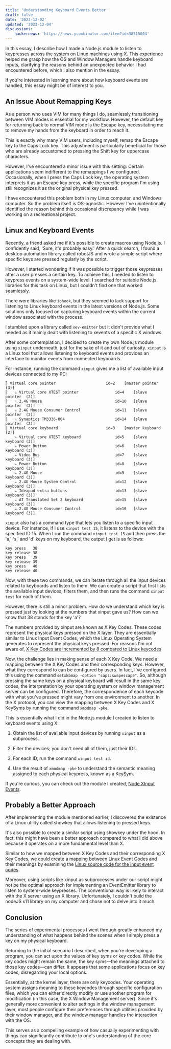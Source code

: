 ```yaml
---
title: 'Understanding Keyboard Events Better'
draft: false
date: '2023-12-02'
updated: '2023-12-04'
discussions:
    hackernews: 'https://news.ycombinator.com/item?id=38515004'
---
```


In this essay, I describe how I made a Node.js module to listen to keypresses
across the system on Linux machines using X. This experience helped me grasp
how the OS and Window Managers handle keyboard inputs, clarifying the reasons
behind an unexpected behavior I had encountered before, which I also mention in
the essay.

If you're interested in learning more about how keyboard events are handled,
this essay might be of interest to you.

## An Issue About Remapping Keys

As a person who uses VIM for many things I do, seamlessly transitioning between
VIM modes is essential for my workflow. However, the default key for returning
back to normal VIM mode is the Escape key, necessitating me to remove my hands
from the keyboard in order to reach it.

This is exactly why many VIM users, including myself, remap the Escape key to
the Caps Lock key. This adjustment is particularly beneficial for those who are
already accustomed to pressing the Shift key for uppercase characters.

However, I've encountered a minor issue with this setting: Certain applications
seem indifferent to the remappings I've configured. Occasionally, when I press
the Caps Lock key, the operating system interprets it as an Escape key press,
while the specific program I'm using still recognizes it as the original
physical key pressed.

I have encountered this problem both in my Linux computer, and Windows
computer. So the problem itself is OS-agnostic. However I've unintentionally
identified the reason behind this occasional discrepancy while I was working on
a recreational project.

## Linux and Keyboard Events

Recently, a friend asked me if it's possible to create macros using Node.js. I
confidently said, 'Sure, it's probably easy.' After a quick search, I found a
desktop automation library called robotJS and wrote a simple script where
specific keys are pressed regularly by the script.

However, I started wondering if it was possible to trigger those keypresses
after a user presses a certain key. To achieve this, I needed to listen to
keypress events on a system-wide level. I searched for suitable Node.js
libraries for this task on Linux, but I couldn't find one that worked
seamlessly.

There were libraries like ``iohook``, but they seemed to lack support for
listening to Linux keyboard events in the latest versions of Node.js. Some
solutions only focused on capturing keyboard events within the current window
associated with the process.

I stumbled upon a library called ``xev-emitter`` but it didn't provide what I
needed as it mainly dealt with listening to xevents of a specific X windows.

After some contemplation, I decided to create my own Node.js module using
``xinput`` underneath, just for the sake of it and out of curiosity. ``xinput``
is a Linux tool that allows listening to keyboard events and provides an
interface to monitor events from connected keyboards.

For instance, running the command ``xinput`` gives me a list of available input
devices connected to my PC:

```
⎡ Virtual core pointer                    	id=2	[master pointer  (3)]
⎜   ↳ Virtual core XTEST pointer              	id=4	[slave  pointer  (2)]
⎜   ↳ 2.4G Mouse                              	id=10	[slave  pointer  (2)]
⎜   ↳ 2.4G Mouse Consumer Control             	id=11	[slave  pointer  (2)]
⎜   ↳ Synaptics TM3336-004                    	id=14	[slave  pointer  (2)]
⎣ Virtual core keyboard                   	id=3	[master keyboard (2)]
    ↳ Virtual core XTEST keyboard             	id=5	[slave  keyboard (3)]
    ↳ Power Button                            	id=6	[slave  keyboard (3)]
    ↳ Video Bus                               	id=7	[slave  keyboard (3)]
    ↳ Power Button                            	id=8	[slave  keyboard (3)]
    ↳ 2.4G Mouse                              	id=9	[slave  keyboard (3)]
    ↳ 2.4G Mouse System Control               	id=12	[slave  keyboard (3)]
    ↳ Ideapad extra buttons                   	id=13	[slave  keyboard (3)]
    ↳ AT Translated Set 2 keyboard            	id=15	[slave  keyboard (3)]
    ↳ 2.4G Mouse Consumer Control             	id=16	[slave  keyboard (3)]
```

`xinput` also has a command type that lets you listen to a specific input
device. For instance, if I use `xinput test 15`, it listens to the device with
the specified ID 15. When I run the command `xinput test 15` and then press the
'a,' 's,' and 'd' keys on my keyboard, the output I get is as follows:

```
key press   38
key release 38
key press   39
key release 39
key press   40
key release 40
```

Now, with these two commands, we can iterate through all the input devices
related to keyboards and listen to them. We can create a script that first
lists the available input devices, filters them, and then runs the command
`xinput test` for each of them.

However, there is still a minor problem. How do we understand which key is
pressed just by looking at the numbers that xinput gave us? How can we know
that 38 stands for the key 'a'?

The numbers provided by xinput are known as X Key Codes. These codes represent
the physical keys pressed on the X layer. They are essentially similar to Linux
Input Event Codes, which the Linux Operating System generates to represent the
physical keys pressed. For reasons I'm not aware of, [X Key Codes are
incremented by 8 compared to Linux
keycodes](https://wiki.archlinux.org/title/Keyboard_input#Identifying_keycodes_in_console)

Now, the challenge lies in making sense of each X Key Code. We need a mapping
between the X Key Codes and their corresponding keys. However, what they
correspond to can be configured by users. In fact, I've configured this using
the command `setxkbmap -option "caps:swapescape"`. So, although pressing the
same keys on a physical keyboard will result in the same key codes, the
interpretation by your operating system or window management server can be
configured. Therefore, the correspondence of each keycode with what you've
pressed might vary from one environment to another. In the X protocol, you can
view the mapping between X Key Codes and X KeySyms by running the command
`xmodmap -pke`.

This is essentially what I did in the Node.js module I created to listen to
keyboard events using X:

1) Obtain the list of available input devices by running `xinput` as a
subprocess.

2) Filter the devices; you don't need all of them, just their IDs.

3) For each ID, run the command `xinput test id`.

4) Use the result of `xmodmap -pke` to understand the semantic meaning assigned
to each physical keypress, known as a KeySym.

If you're curious, you can check out the module I created,
[Node XInput Events](https://github.com/kugurerdem/node-xinput-events).

## Probably a Better Approach

After implementing the module mentioned earlier, I discovered the existence of
a Linux utility called showkey that allows listening to pressed keys.

It's also possible to create a similar script using showkey under the hood. In
fact, this might have been a better approach compared to what I did above
because it operates on a more fundamental level than X.

Similar to how we mapped between X Key Codes and their corresponding X Key
Codes, we could create a mapping between Linux Event Codes and their meanings
by examining the [Linux source code for the input event
codes](https://github.com/torvalds/linux/blob/master/include/uapi/linux/input-event-codes.h)

Moreover, using scripts like xinput as subprocesses under our script might not
be the optimal approach for implementing an EventEmitter library to listen to
system-wide keypresses. The conventional way is likely to interact with the X
server using an X library. Unfortunately, I couldn't build the nodeJS x11
library on my computer and chose not to delve into it much.

## Conclusion

The series of experimental processes I went through greatly enhanced my
understanding of what happens behind the scenes when I simply press a key on my
physical keyboard.

Returning to the initial scenario I described, when you're developing a
program, you can act upon the values of key syms or key codes. While the key
codes might remain the same, the key syms—the meanings attached to those key
codes—can differ. It appears that some applications focus on key codes,
disregarding your local options.

Essentially, at the kernel layer, there are only keycodes. Your operating
system assigns meaning to these keycodes through specific configuration files,
which you can either directly modify or use another program for modification
(in this case, the X Window Management server). Since it's generally more
convenient to alter settings in the window management layer, most people
configure their preferences through utilities provided by their window manager,
and the window manager handles the interaction with the OS.

This serves as a compelling example of how casually experimenting with things
can significantly contribute to one's understanding of the core concepts they
are dealing with.
